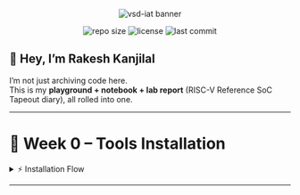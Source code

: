 <p align="center">
  <img src="https://img.shields.io/badge/⚡%20VSD--IAT-vlsisystemdesign.com-8A2BE2?style=for-the-badge&logo=riscv&logoColor=white" alt="vsd-iat banner">
</p>

<p align="center">
  <img src="https://img.shields.io/github/repo-size/TheRootNode/vsd-iat?color=blue&label=Repo%20Size&style=flat-square" alt="repo size">
  <img src="https://img.shields.io/github/license/TheRootNode/vsd-iat?color=brightgreen&style=flat-square" alt="license">
  <img src="https://img.shields.io/github/last-commit/TheRootNode/vsd-iat?color=yellow&style=flat-square" alt="last commit">
</p>


## 👋 Hey, I’m Rakesh Kanjilal

I’m not just archiving code here.  
This is my **playground + notebook + lab report** (RISC-V Reference SoC Tapeout diary), all rolled into one.  

---

# 📅 Week 0 – Tools Installation  

<details>
<summary>⚡ Installation Flow</summary>

```bash
# Example: install iverilog, yosys, gtkwave
sudo apt-get update
sudo apt-get install iverilog gtkwave yosys

# Clone OpenLane
git clone https://github.com/The-OpenROAD-Project/OpenLane.git
cd OpenLane
make
```
</details>

---
